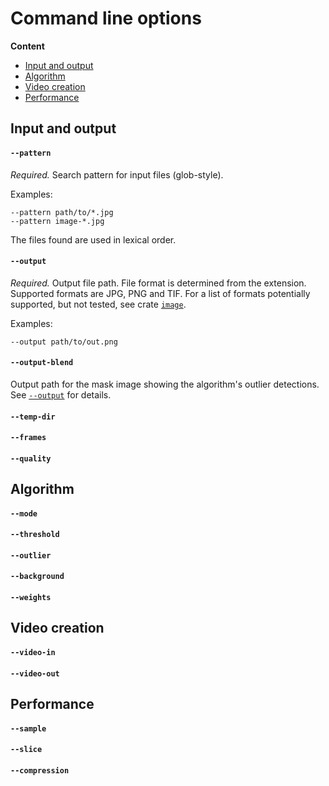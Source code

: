 # Command line options

**Content**
* [Input and output](#input-and-output)
* [Algorithm](#algorithm)
* [Video creation](#video-creation)
* [Performance](#performance)

## Input and output

#### `--pattern`

_Required._ 
Search pattern for input files (glob-style). 

Examples:
```
--pattern path/to/*.jpg
--pattern image-*.jpg
```
The files found are used in lexical order.

#### `--output`

_Required._ Output file path. File format is determined from the extension. Supported formats are JPG, PNG and TIF. 
For a list of formats potentially supported, but not tested, see crate [`image`](https://docs.rs/image/).

Examples:
```
--output path/to/out.png
```

#### `--output-blend`

Output path for the mask image showing the algorithm's outlier detections. See [`--output`](#----output) for details.

#### `--temp-dir`

#### `--frames`

#### `--quality`

## Algorithm

#### `--mode`

#### `--threshold`

#### `--outlier`

#### `--background`

#### `--weights`

## Video creation

#### `--video-in`

#### `--video-out`

## Performance

#### `--sample`

#### `--slice`

#### `--compression`
